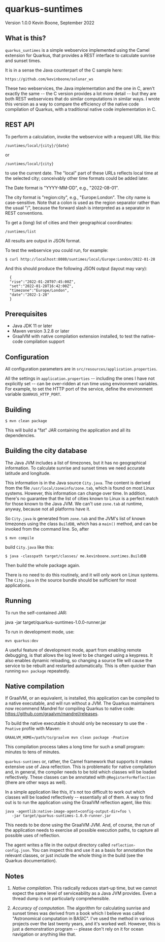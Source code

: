 # quarkus-suntimes
 
Version 1.0.0
Kevin Boone, September 2022

## What is this?

`quarkus_suntimes` is a simple webservice implemented using the Camel
extension for Quarkus, that provides a REST interface to calculate sunrise
and sunset times. 

It is in a sense the Java counterpart of the C sample here:

    https://github.com/kevinboone/solunar_ws

These two webservices, the Java implementation and the one in C, aren't
exactly the same -- the C version provides a lot more detail -- but
they are both REST webservices that do similar computations in
similar ways. I wrote this version as a way to compare the efficiency
of the native code compilation of Quarkus, with a traditional native code
implementation in C. 

## REST API

To perform a calculation, invoke the webservice with a request URL like this:

    /suntimes/local/{city}/{date}

or

    /suntimes/local/{city}

to use the current date. The "local" part of these URLs reflects local time
at the selected city; conceivably other time formats could be added later. 

The Date format is "YYYY-MM-DD", e.g., "2022-08-01".

The city format is "region:city", e.g., "Europe:London". The city name is
case-sensitive. Note that a colon is used as the region separator rather than
the usual "/", because the forward slash is interpreted as a separator in
REST conventions. 

To get a (long) list of cities and their geographical coordinates:

    /suntimes/list

All results are output in JSON format.

To test the webservice you could run, for example:

    $ curl http://localhost:8080/suntimes/local/Europe:London/2022-01-28

And this should produce the following JSON output (layout may vary):

      {
      "rise":"2022-01-28T07:45:00Z",
      "set":"2022-01-28T16:42:00Z",
      "timezone":"Europe/London",
      "date":"2022-1-28"
      }

## Prerequisites

- Java JDK 11 or later
- Maven version 3.2.8 or later
- GraalVM with native compilation extension installed, to test the native-code compilation support

## Configuration

All configuration parameters are in `src/resources/application.properties`.

All the settings in `application.properties` -- including the ones I have not
explicitly set -- can be over-ridden at run time using environment variables.
For example, to set the HTTP port of the service, define the environment
variable `QUARKUS_HTTP_PORT`. 

## Building

    $ mvn clean package

This will build a "fat" JAR containing the application and all its
dependencies. 

## Building the city database

The Java JVM includes a list of timezones, but it has no geographical
information. To calculate sunrise and sunset times we need accurate latitude
and longitude.

This information is in the Java source `City.java`. The content is
derived from the file `/usr/local/zoneinfo/zone.tab`, which is found on most
Linux systems. However, this information can change over time.  In addition,
there's no guarantee that the list of cities known to Linux is a perfect
match for those known to the Java JVM. We can't use `zone.tab` at runtime,
anyway, because not all platforms have it.

So `City.java` is generated from `zone.tab` and the JVM's list of known
timezones using the class `BuildDB`, which has a `main()` method, and can be
invoked from the command line. So, after

    $ mvn compile

build `City.java` like this:

    $ java -classpath target/classes/ me.kevinboone.suntimes.BuildDB
 
Then build the whole package again.

There is no need to do this routinely, and it will only work on Linux
systems. The `City.java` in the source bundle should be sufficient for most
applications.

## Running

To run the self-contained JAR: 

   java -jar target/quarkus-suntimes-1.0.0-runner.jar 

To run in development mode, use:

    mvn quarkus:dev

A useful feature of development mode, apart from enabling remote debugging,
is that allows the log level to be changed using a keypress. It also enables
dynamic reloading, so changing a source file will cause the service to be
rebuilt and restarted automatically. This is often quicker than running `mvn
package` repeatedly.

## Native compilation

If GraalVM, or an equivalent, is installed, this application can be compiled
to a native executable, and will run without a JVM. The Quarkus maintainers
now recommend Mandrel for compiling Quarkus to native code:
https://github.com/graalvm/mandrel/releases.

To build the native executable it should only be necessary to use the
`-Pnative` profile with Maven:

	GRAALVM_HOME=/path/to/graalvm mvn clean package -Pnative

This compilation process takes a long time for such a small program: 
minutes to tens of minutes. 

`quarkus-suntimes` or, rather, the Camel framework that supports it makes
extensive use of Java reflection. This is problematic for native 
compilation and, in general, the compiler needs to be told which classes
will be loaded reflectively. These classes can be annotated with
`@RegisterForReflection` (there are other ways as well).

In a simple application like this, it's not too difficult to work out
which classes will be loaded reflectively -- essentially all of them.
A way to find out is to run the application using the GraalVM 
reflection agent, like this:

    java -agentlib:native-image-agent=config-output-dir=foo \
       -jar target/quarkus-suntimes-1.0.0-runner.jar 

This needs to be done using the GraalVM JVM. And, of course, the 
run of the application needs to exercise all possible execution paths,
to capture all possible uses of reflection.

The agent writes a file in the output directory called 
`reflection-config.json`. You can inspect this and use it as a basis
for annotation the relevant classes, or just include the whole
thing in the build (see the Quarkus documentation).

## Notes

1. _Native compilation_. This radically reduces start-up time, but we cannot 
expect the same level of serviceability as a Java JVM provides. Even
a thread dump is not particularly comprehensible. 

2. _Accuracy of computation_. The algorithm for calculating sunrise and
sunset times was derived from a book which I believe was called
"Astronomical computation in BASIC". I've used the method in various
projects over the last twenty years, and it's worked well. However, this
is just a demonstration program -- please don't rely on it for 
ocean navigation or anything like that.
 

